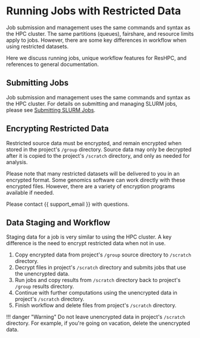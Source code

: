 # Running Jobs with Restricted Data

Job submission and management uses the same commands and syntax as the HPC cluster. The same partitions (queues), fairshare, and resource limits apply to jobs.  However, there are some key differences in workflow when using restricted datasets.

Here we discuss running jobs, unique workflow features for ResHPC, and references to general documentation.

## Submitting Jobs

Job submission and management uses the same commands and syntax as the HPC cluster. For details on submitting and managing SLURM jobs, please see [Submitting SLURM Jobs](../cluster/jobs/running-jobs.md).

## Encrypting Restricted Data

Restricted source data must be encrypted, and remain encrypted when stored in the project's `/group` directory. Source data may only be decrypted after it is copied to the project's `/scratch` directory, and only as needed for analysis.

Please note that many restricted datasets will be delivered to you in an encrypted format. Some genomics software can work directly with these encrypted files. However, there are a variety of encryption programs available if needed.

Please contact {{ support_email }} with questions.

## Data Staging and Workflow

Staging data for a job is very similar to using the HPC cluster. A key difference is the need to encrypt restricted data when not in use.

1. Copy encrypted data from project's `/group` source directory to `/scratch` directory.
2. Decrypt files in project's `/scratch` directory and submits jobs that use the unencrypted data.
3. Run jobs and copy results from `/scratch` directory back to project's `/group` results directory.
4. Continue with further computations using the unencrypted data in project's `/scratch` directory.
5. Finish workflow and delete files from project's `/scratch` directory.

!!! danger "Warning"
    Do not leave unencrypted data in project's `/scratch` directory. For example, if you're going on vacation, delete the unencrypted data.
